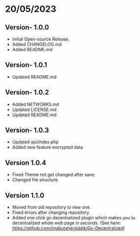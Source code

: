 # 20/05/2023
## Version- 1.0.0
- Initial Open-source Release.
- Added CHANGELOG.md
- Added README.md

## Version- 1.0.1
- Updated README.md

## Version- 1.0.2
- Added NETWORKS.md
- Updated LICENSE.md
- Updated README.md

## Version- 1.0.3
- Updated api/index.php
- Added new feature encrypted data

## Version 1.0.4
- Fixed Theme not get changed after save.
- Changed file structure.

## Version 1.1.0
- Moved from old repository to new one. 
- Fixed errors after changing repository. 
- Added one click go decentralized plugin which makes you to decentralized whole web page in seconds. (See here: https://github.com/imabutahersiddik/Go-Decentralized)
